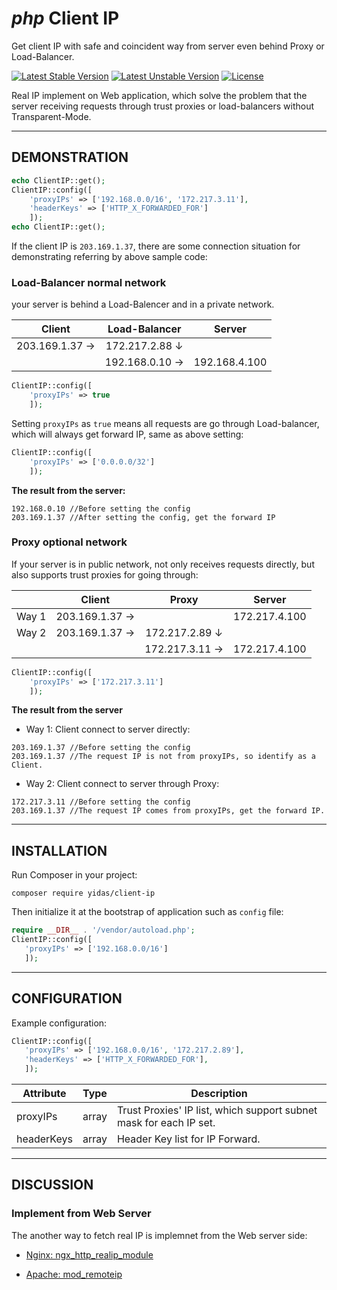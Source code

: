 *php* Client IP
===============

Get client IP with safe and coincident way from server even behind Proxy or Load-Balancer.

[![Latest Stable Version](https://poser.pugx.org/yidas/client-ip/v/stable?format=flat-square)](https://packagist.org/packages/yidas/client-ip)
[![Latest Unstable Version](https://poser.pugx.org/yidas/client-ip/v/unstable?format=flat-square)](https://packagist.org/packages/yidas/client-ip)
[![License](https://poser.pugx.org/yidas/client-ip/license?format=flat-square)](https://packagist.org/packages/yidas/client-ip)

Real IP implement on Web application, which solve the problem that the server receiving requests through trust proxies or load-balancers without Transparent-Mode.

---

DEMONSTRATION
-------------

```php
echo ClientIP::get();
ClientIP::config([
    'proxyIPs' => ['192.168.0.0/16', '172.217.3.11'],
    'headerKeys' => ['HTTP_X_FORWARDED_FOR']
    ]);
echo ClientIP::get();
```

If the client IP is `203.169.1.37`, there are some connection situation for demonstrating referring by above sample code:

### Load-Balancer normal network

your server is behind a Load-Balencer and in a private network.

| Client         | Load-Balancer  | Server        |
|:--------------:|:--------------:|:-------------:|
| 203.169.1.37 → | 172.217.2.88 ↓ |               |
|                | 192.168.0.10 → | 192.168.4.100 |

```php
ClientIP::config([
    'proxyIPs' => true
    ]);
```

Setting `proxyIPs` as `true` means all requests are go through Load-balancer, which will always get forward IP, same as above setting:

```php
ClientIP::config([
    'proxyIPs' => ['0.0.0.0/32']
    ]);
```

**The result from the server:**

```
192.168.0.10 //Before setting the config
203.169.1.37 //After setting the config, get the forward IP
```

### Proxy optional network

If your server is in public network, not only receives requests directly, but also supports trust proxies for going through:

|     | Client         | Proxy          | Server        |
|:---:|:--------------:|:--------------:|:-------------:|
|Way 1| 203.169.1.37 → |                | 172.217.4.100 |
|Way 2| 203.169.1.37 → | 172.217.2.89 ↓ |               |
|     |                | 172.217.3.11 → | 172.217.4.100 |

```php
ClientIP::config([
    'proxyIPs' => ['172.217.3.11']
    ]);
```

**The result from the server**

- Way 1: Client connect to server directly:

```
203.169.1.37 //Before setting the config
203.169.1.37 //The request IP is not from proxyIPs, so identify as a Client.
```

- Way 2: Client connect to server through Proxy:

```
172.217.3.11 //Before setting the config
203.169.1.37 //The request IP comes from proxyIPs, get the forward IP.
```


---

INSTALLATION
------------

Run Composer in your project:

    composer require yidas/client-ip
    
Then initialize it at the bootstrap of application such as `config` file:

```php
require __DIR__ . '/vendor/autoload.php';
ClientIP::config([
   'proxyIPs' => ['192.168.0.0/16']
   ]);
```

---

CONFIGURATION
-------------

Example configuration:

```php
ClientIP::config([
   'proxyIPs' => ['192.168.0.0/16', '172.217.2.89'],
   'headerKeys' => ['HTTP_X_FORWARDED_FOR'],
   ]);
```

| Attribute | Type  | Description |
|-----------|-------|-------------|
|proxyIPs   |array  |Trust Proxies' IP list, which support subnet mask for each IP set.|
|headerKeys |array  |Header Key list for IP Forward.|

---

DISCUSSION
----------

### Implement from Web Server

The another way to fetch real IP is implemnet from the Web server side:

- [Nginx: ngx_http_realip_module](http://nginx.org/en/docs/http/ngx_http_realip_module.html)

- [Apache: mod_remoteip](https://httpd.apache.org/docs/trunk/mod/mod_remoteip.html)







